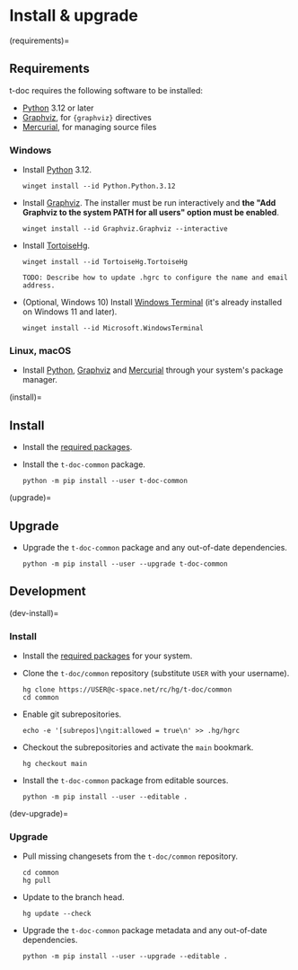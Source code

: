 <!-- Copyright 2024 Caroline Blank <caro@c-space.org> -->
<!-- Copyright 2024 Remy Blank <remy@c-space.org> -->
<!-- SPDX-License-Identifier: MIT -->

# Install & upgrade

(requirements)=
## Requirements

t-doc requires the following software to be installed:

- [Python](https://www.python.org/) 3.12 or later
- [Graphviz](https://graphviz.org/), for `{graphviz}` directives
- [Mercurial](https://www.mercurial-scm.org/), for managing source files

### Windows

- Install [Python](https://www.python.org/) 3.12.
  ```{code-block} shell-session
  winget install --id Python.Python.3.12
  ```

- Install [Graphviz](https://graphviz.org/). The installer must be run
  interactively and **the "Add Graphviz to the system PATH for all users"
  option must be enabled**.
  ```{code-block} shell-session
  winget install --id Graphviz.Graphviz --interactive
  ```

- Install [TortoiseHg](https://tortoisehg.bitbucket.io/).
  ```{code-block} shell-session
  winget install --id TortoiseHg.TortoiseHg
  ```

  ```{admonition} TODO
  TODO: Describe how to update .hgrc to configure the name and email address.
  ```

- (Optional, Windows 10) Install
  [Windows Terminal](https://github.com/microsoft/terminal) (it's already
  installed on Windows 11 and later).
  ```{code-block} shell-session
  winget install --id Microsoft.WindowsTerminal
  ```

### Linux, macOS

- Install [Python](https://www.python.org/), [Graphviz](https://graphviz.org/)
  and [Mercurial](https://www.mercurial-scm.org/) through your system's package
  manager.

(install)=
## Install

- Install the [required packages](#requirements).

- Install the `t-doc-common` package.
  ```{code-block} shell-session
  python -m pip install --user t-doc-common
  ```

(upgrade)=
## Upgrade

- Upgrade the `t-doc-common` package and any out-of-date dependencies.
  ```{code-block} shell-session
  python -m pip install --user --upgrade t-doc-common
  ```

## Development

(dev-install)=
### Install

- Install the [required packages](#requirements) for your system.

- Clone the `t-doc/common` repository (substitute `USER` with your username).
  ```{code-block} shell-session
  hg clone https://USER@c-space.net/rc/hg/t-doc/common
  cd common
  ```

- Enable git subrepositories.
  ```{code-block} shell-session
  echo -e '[subrepos]\ngit:allowed = true\n' >> .hg/hgrc
  ```

- Checkout the subrepositories and activate the `main` bookmark.
  ```{code-block} shell-session
  hg checkout main
  ```

- Install the `t-doc-common` package from editable sources.
  ```{code-block} shell-session
  python -m pip install --user --editable .
  ```

(dev-upgrade)=
### Upgrade

- Pull missing changesets from the `t-doc/common` repository.
  ```{code-block} shell-session
  cd common
  hg pull
  ```

- Update to the branch head.
  ```{code-block} shell-session
  hg update --check
  ```

- Upgrade the `t-doc-common` package metadata and any out-of-date dependencies.
  ```{code-block} shell-session
  python -m pip install --user --upgrade --editable .
  ```
